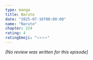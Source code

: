 ```yaml
---
type: manga
title: Naruto
date: "2025-07-16T00:00:00"
name: "Naruto"
chapter: 224
rating: 4
ratingEmoji: "⭐️⭐️⭐️⭐️"
---
```


_[No review was written for this episode]_